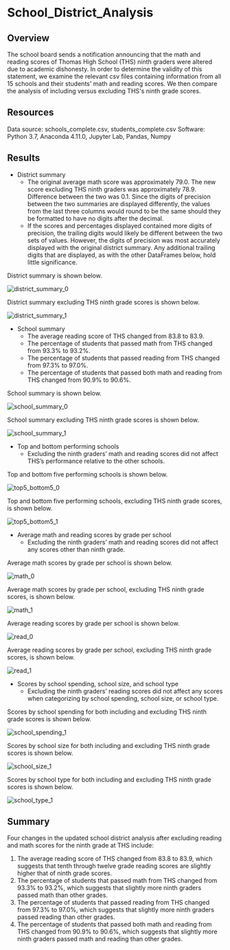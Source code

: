 # School_District_Analysis

<!-- Overview of the school district analysis: Explain the purpose of this analysis. -->
## Overview
The school board sends a notification announcing that the math and reading scores of Thomas High School (THS) ninth graders were altered due to academic dishonesty. In order to determine the validity of this statement, we examine the relevant csv files containing information from all 15 schools and their students' math and reading scores. We then compare the analysis of including versus excluding THS's ninth grade scores.

## Resources
Data source: schools_complete.csv, students_complete.csv
Software: Python 3.7, Anaconda 4.11.0, Jupyter Lab, Pandas, Numpy

<!-- Results: Using bulleted lists and images of DataFrames as support, address the following questions.
How is the district summary affected?
How is the school summary affected?
How does replacing the ninth graders’ math and reading scores affect Thomas High School’s performance relative to the other schools?
How does replacing the ninth-grade scores affect the following:
Math and reading scores by grade
Scores by school spending
Scores by school size
Scores by school type -->
## Results
- District summary
  - The original average math score was approximately 79.0. The new score excluding THS ninth graders was approximately 78.9. Difference between the two was 0.1. Since the digits of precision between the two summaries are displayed differently, the values from the last three columns would round to be the same should they be formatted to have no digits after the decimal. 
  - If the scores and percentages displayed contained more digits of precision, the trailing digits would likely be different between the two sets of values. However, the digits of precision was most accurately displayed with the original district summary. Any additional trailing digits that are displayed, as with the other DataFrames below, hold little significance.

District summary is shown below.

![district_summary_0](https://user-images.githubusercontent.com/96349090/151691799-ffdd32cb-c51c-47bb-ab43-d1d66957d63e.png)

District summary excluding THS ninth grade scores is shown below.

![district_summary_1](https://user-images.githubusercontent.com/96349090/151691748-b8ed9b51-43d2-4a2f-80d3-4471b9dda164.png)

- School summary
  - The average reading score of THS changed from 83.8 to 83.9.
  - The percentage of students that passed math from THS changed from 93.3% to 93.2%.
  - The percentage of students that passed reading from THS changed from 97.3% to 97.0%.
  - The percentage of students that passed both math and reading from THS changed from 90.9% to 90.6%.

School summary is shown below.

![school_summary_0](https://user-images.githubusercontent.com/96349090/151691806-56ee543d-19d0-4b16-83e7-d0ef1e8ff6ff.png)

School summary excluding THS ninth grade scores is shown below.

![school_summary_1](https://user-images.githubusercontent.com/96349090/151691761-1e01a4fa-8295-470a-a8e9-3d686eda0614.png)

- Top and bottom performing schools
  - Excluding the ninth graders’ math and reading scores did not affect THS’s performance relative to the other schools.

Top and bottom five performing schools is shown below.

![top5_bottom5_0](https://user-images.githubusercontent.com/96349090/151691819-445850a3-7007-481f-b5f9-be7db3ba9345.png)

Top and bottom five performing schools, excluding THS ninth grade scores, is shown below.

![top5_bottom5_1](https://user-images.githubusercontent.com/96349090/151691769-26582936-d8dc-4ec1-a365-75f665a39e05.png)

- Average math and reading scores by grade per school
  - Excluding the ninth graders’ math and reading scores did not affect any scores other than ninth grade.

Average math scores by grade per school is shown below.

![math_0](https://user-images.githubusercontent.com/96349090/151691826-714d7d2f-a30e-4731-bca5-682ac7f65eff.png)

Average math scores by grade per school, excluding THS ninth grade scores, is shown below.

![math_1](https://user-images.githubusercontent.com/96349090/151691784-9debd5ac-3e59-4413-b7da-cdc024a82071.png)

Average reading scores by grade per school is shown below.

![read_0](https://user-images.githubusercontent.com/96349090/151691836-1ebb2499-058b-460b-a416-157ee455167c.png)

Average reading scores by grade per school, excluding THS ninth grade scores, is shown below.

![read_1](https://user-images.githubusercontent.com/96349090/151691790-8494ebbc-9574-439e-8578-4303dbe22545.png)

- Scores by school spending, school size, and school type
  - Excluding the ninth graders’ reading scores did not affect any scores when categorizing by school spending, school size, or school type.

Scores by school spending for both including and excluding THS ninth grade scores is shown below.

![school_spending_1](https://user-images.githubusercontent.com/96349090/151691705-e6984678-55a2-4f2f-8b1c-d236e67eb913.png)

Scores by school size for both including and excluding THS ninth grade scores is shown below.

![school_size_1](https://user-images.githubusercontent.com/96349090/151691700-0391c3d0-a4bb-4c71-9e49-835ea675252c.png)

Scores by school type for both including and excluding THS ninth grade scores is shown below.

![school_type_1](https://user-images.githubusercontent.com/96349090/151691695-5139d8be-3876-443a-bba0-ada06de99f1d.png)


<!-- Summary: Summarize four changes in the updated school district analysis after reading and math scores for the ninth grade at Thomas High School have been replaced with NaNs. -->
## Summary
Four changes in the updated school district analysis after excluding reading and math scores for the ninth grade at THS include:
1. The average reading score of THS changed from 83.8 to 83.9, which suggests that tenth through twelve grade reading scores are slightly higher that of ninth grade scores.
2. The percentage of students that passed math from THS changed from 93.3% to 93.2%, which suggests that slightly more ninth graders passed math than other grades.
3. The percentage of students that passed reading from THS changed from 97.3% to 97.0%, which suggests that slightly more ninth graders passed reading than other grades.
4. The percentage of students that passed both math and reading from THS changed from 90.9% to 90.6%, which suggests that slightly more ninth graders passed math and reading than other grades.
